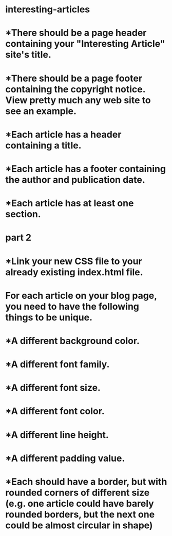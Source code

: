 # interesting-articles
# *There should be a page header containing your "Interesting Article" site's title.
# *There should be a page footer containing the copyright notice. View pretty much any web site to see an example.
# *Each article has a header containing a title.
# *Each article has a footer containing the author and publication date.
# *Each article has at least one section.

# part 2
# *Link your new CSS file to your already existing index.html file.
# For each article on your blog page, you need to have the following things to be unique.
# *A different background color.
# *A different font family.
# *A different font size.
# *A different font color.
# *A different line height.
# *A different padding value.
# *Each should have a border, but with rounded corners of different size (e.g. one article could have barely rounded borders, but the next 	  one could be almost circular in shape)